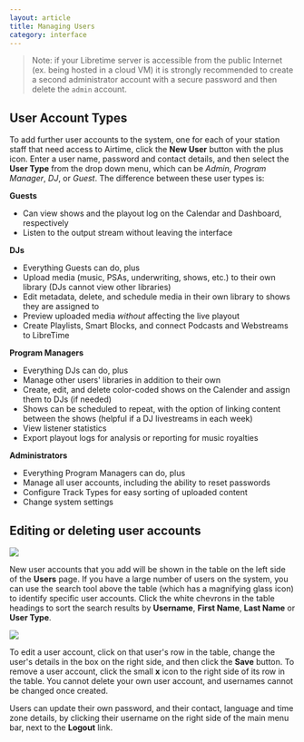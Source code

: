 ```yaml
---
layout: article
title: Managing Users
category: interface
---
```


> Note: if your Libretime server is accessible from the public Internet (ex. being hosted in a cloud VM)
it is strongly recommended to create a second administrator account with a secure password and then
delete the `admin` account.

## User Account Types

To add further user accounts to the system, one for each of your station staff that need access to Airtime, click the **New User** button with the plus icon. Enter a user name, password and contact details, and then select the **User Type** from the drop down menu, which can be *Admin*, *Program Manager*, *DJ*, or *Guest*. The difference between these user types is:

**Guests**

- Can view shows and the playout log on the Calendar and Dashboard, respectively
- Listen to the output stream without leaving the interface

**DJs**

- Everything Guests can do, plus
- Upload media (music, PSAs, underwriting, shows, etc.) to their own library (DJs cannot view other libraries)
- Edit metadata, delete, and schedule media in their own library to shows they are assigned to
- Preview uploaded media _without_ affecting the live playout
- Create Playlists, Smart Blocks, and connect Podcasts and Webstreams to LibreTime

**Program Managers**

- Everything DJs can do, plus
- Manage other users' libraries in addition to their own
- Create, edit, and delete color-coded shows on the Calender and assign them to DJs (if needed)
- Shows can be scheduled to repeat, with the option of linking content between the shows (helpful if a DJ livestreams in each week)
- View listener statistics
- Export playout logs for analysis or reporting for music royalties

**Administrators**

- Everything Program Managers can do, plus
- Manage all user accounts, including the ability to reset passwords
- Configure Track Types for easy sorting of uploaded content
- Change system settings

## Editing or deleting user accounts

![](/img/user-list.png)

New user accounts that you add will be shown in the table on the left side of the **Users** page. If you have a
large number of users on the system, you can use the search tool above the table (which has a magnifying glass icon)
to identify specific user accounts. Click the white chevrons in the table headings to sort the search results
by **Username**, **First Name**, **Last Name** or **User Type**.

![](/img/user-edit.png)

To edit a user account, click on that user's row in the table, change the user's details in the box on the
right side, and then click the **Save** button. To remove a user account, click the small **x** icon to the right
side of its row in the table. You cannot delete your own user account, and usernames cannot be changed once created.

Users can update their own password, and their contact, language and time zone details, by clicking their username on the
right side of the main menu bar, next to the **Logout** link.

